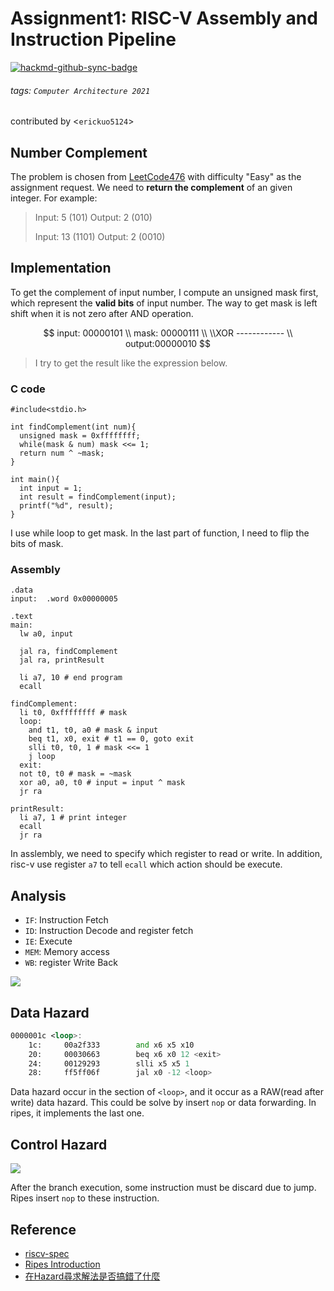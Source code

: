 # Assignment1: RISC-V Assembly and Instruction Pipeline

[![hackmd-github-sync-badge](https://hackmd.io/CQQd2TqzQrCDrAV8f588Fw/badge)](https://hackmd.io/CQQd2TqzQrCDrAV8f588Fw)

###### tags: `Computer Architecture 2021`
contributed by <`erickuo5124`>

## Number Complement

The problem is chosen from [LeetCode476](https://leetcode.com/problems/number-complement/) with difficulty "Easy" as the assignment request. We need to **return the complement** of an given integer. For example:

> Input: 5 (101)
> Output: 2 (010)
>
> Input: 13 (1101)
> Output: 2 (0010)

## Implementation

To get the complement of input number, I compute an unsigned mask first, which represent the **valid bits** of input number. The way to get mask is left shift when it is not zero after AND operation.

$$
input: 00000101 \\
mask: 00000111 \\
\\XOR ------------ \\
output:00000010
$$

> I try to get the result like the expression below.

### C code

```c=
#include<stdio.h>

int findComplement(int num){
  unsigned mask = 0xffffffff;
  while(mask & num) mask <<= 1;
  return num ^ ~mask;
}

int main(){
  int input = 1;
  int result = findComplement(input);
  printf("%d", result);
}
```

I use while loop to get mask. In the last part of function, I need to flip the bits of mask.

### Assembly

```asm=
.data
input:  .word 0x00000005

.text
main:
  lw a0, input
  
  jal ra, findComplement
  jal ra, printResult
  
  li a7, 10 # end program
  ecall
  
findComplement:
  li t0, 0xffffffff # mask
  loop:
    and t1, t0, a0 # mask & input
    beq t1, x0, exit # t1 == 0, goto exit
    slli t0, t0, 1 # mask <<= 1
    j loop
  exit:
  not t0, t0 # mask = ~mask
  xor a0, a0, t0 # input = input ^ mask
  jr ra
  
printResult:
  li a7, 1 # print integer
  ecall
  jr ra
```

In asslembly, we need to specify which register to read or write. In addition, risc-v use register `a7` to tell `ecall` which action should be execute.

## Analysis

- `IF`: Instruction Fetch
- `ID`: Instruction Decode and register fetch
- `IE`: Execute
- `MEM`: Memory access
- `WB`: register Write Back

![](https://i.imgur.com/87bfc2B.png)

## Data Hazard

```asm
0000001c <loop>:
	1c:		00a2f333		and x6 x5 x10
	20:		00030663		beq x6 x0 12 <exit>
	24:		00129293		slli x5 x5 1
	28:		ff5ff06f		jal x0 -12 <loop>
```

Data hazard occur in the section of `<loop>`, and it occur as a RAW(read after write) data hazard. This could be solve by insert `nop` or data forwarding. In ripes, it implements the last one.

## Control Hazard

![](https://i.imgur.com/EDsqTkm.png)

After the branch execution, some instruction must be discard due to jump. Ripes insert `nop` to these instruction.

## Reference

- [riscv-spec](https://riscv.org/wp-content/uploads/2019/06/riscv-spec.pdf)
- [Ripes Introduction](https://github.com/mortbopet/Ripes/wiki/Ripes-Introduction)
- [在Hazard尋求解法是否搞錯了什麼](https://hackmd.io/@dZfCcN4hT8aUuDPv3B8CWQ/BkGKEG61F)
